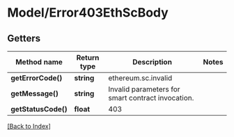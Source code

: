 # Model/Error403EthScBody

## Getters

Method name | Return type | Description | Notes
------------ | ------------- | ------------- | -------------
**getErrorCode()** | **string** | ethereum.sc.invalid |
**getMessage()** | **string** | Invalid parameters for smart contract invocation. |
**getStatusCode()** | **float** | 403 |

[[Back to Index]](../index.md)
